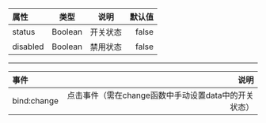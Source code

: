 属性 | 类型 | 说明 | 默认值
:- | :-: | :-: | -: 
status | Boolean | 开关状态 | false
disabled | Boolean  | 禁用状态 | false

---

事件 | 说明
:- | -:
bind:change | 点击事件（需在change函数中手动设置data中的开关状态）



